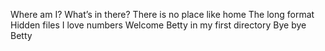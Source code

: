 Where am I?
What’s in there?
There is no place like home
The long format
Hidden files
 I love numbers
Welcome
Betty in my first directory
Bye bye Betty
